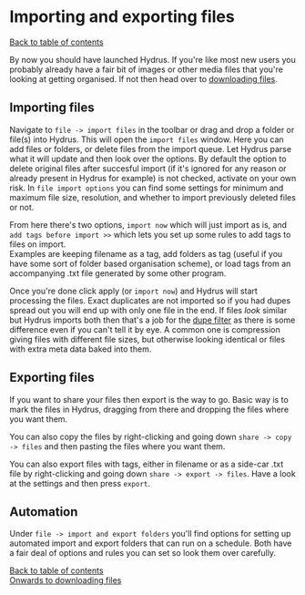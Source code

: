 # Importing and exporting files
[Back to table of contents](00_tableOfContents.md)

By now you should have launched Hydrus. If you're like most new users you probably already have a fair bit of images or other media files that you're looking at getting organised. If not then head over to [downloading files](03_downloading.md).

## Importing files
Navigate to `file -> import files` in the toolbar or drag and drop a folder or file(s) into Hydrus. This will open the `import files` window. Here you can add files or folders, or delete files from the import queue. Let Hydrus parse what it will update and then look over the options. By default the option to delete original files after succesful import (if it's ignored for any reason or already present in Hydrus for example) is not checked, activate on your own risk. In `file import options` you can find some settings for minimum and maximum file size, resolution, and whether to import previously deleted files or not.

From here there's two options, `import now` which will just import as is, and `add tags before import >>` which lets you set up some rules to add tags to files on import.  
Examples are keeping filename as a tag, add folders as tag (useful if you have some sort of folder based organisation scheme), or load tags from an accompanying .txt file generated by some other program.

Once you're done click apply (or `import now`) and Hydrus will start processing the files. Exact duplicates are not imported so if you had dupes spread out you will end up with only one file in the end. If files *look* similar but Hydrus imports both then that's a job for the [dupe filter](06_duplicates.md) as there is some difference even if you can't tell it by eye. A common one is compression giving files with different file sizes, but otherwise looking identical or files with extra meta data baked into them.

## Exporting files
If you want to share your files then export is the way to go. Basic way is to mark the files in Hydrus, dragging from there and dropping the files where you want them.

You can also copy the files by right-clicking and going down `share -> copy -> files` and then pasting the files where you want them.

You can also export files with tags, either in filename or as a side-car .txt file by right-clicking and going down `share -> export -> files`. Have a look at the settings and then press `export`.

## Automation
Under `file -> import and export folders` you'll find options for setting up automated import and export folders that can run on a schedule. Both have a fair deal of options and rules you can set so look them over carefully.

[Back to table of contents](00_tableOfContents.md)  
[Onwards to downloading files](03_downloading.md)